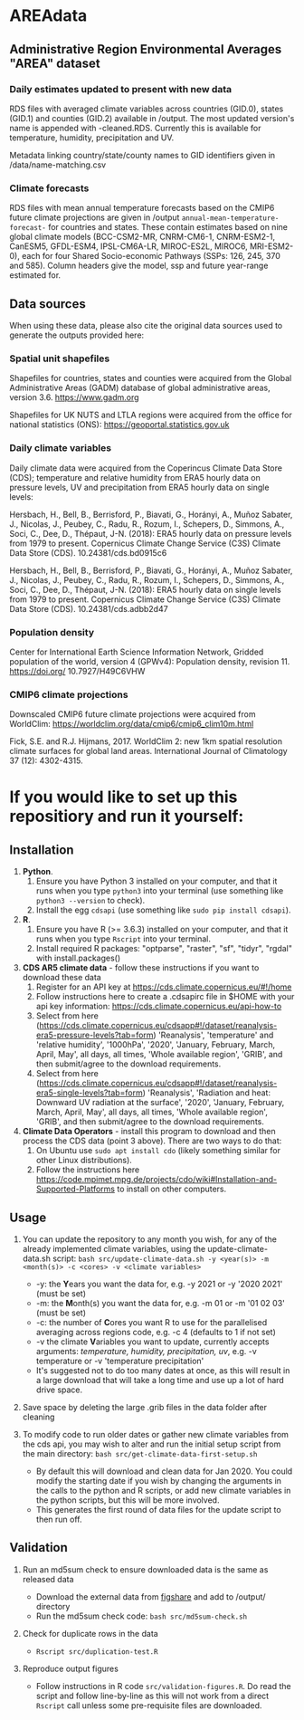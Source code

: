 # AREAdata
## Administrative Region Environmental Averages "AREA" dataset

### Daily estimates updated to present with new data

RDS files with averaged climate variables across countries (GID.0), states (GID.1) and counties (GID.2) available in /output. 
The most updated version's name is appended with -cleaned.RDS. 
Currently this is available for temperature, humidity, precipitation and UV.

Metadata linking country/state/county names to GID identifiers given in /data/name-matching.csv

### Climate forecasts

RDS files with mean annual temperature forecasts based on the CMIP6 future climate projections are given in /output `annual-mean-temperature-forecast-` for countries and states. 
These contain estimates based on nine global climate models (BCC-CSM2-MR, CNRM-CM6-1, CNRM-ESM2-1, CanESM5, GFDL-ESM4, IPSL-CM6A-LR, MIROC-ES2L, MIROC6, MRI-ESM2-0), each for four Shared Socio-economic Pathways (SSPs: 126, 245, 370 and 585).
Column headers give the model, ssp and future year-range estimated for.

## Data sources

When using these data, please also cite the original data sources used to generate the outputs provided here:

### Spatial unit shapefiles

Shapefiles for countries, states and counties were acquired from the Global Administrative Areas (GADM) database of global administrative areas, version 3.6. https://www.gadm.org

Shapefiles for UK NUTS and LTLA regions were acquired from the office for national statistics (ONS): https://geoportal.statistics.gov.uk

### Daily climate variables

Daily climate data were acquired from the Coperincus Climate Data Store (CDS); temperature and relative humidity from ERA5 hourly data on pressure levels, UV and precipitation from ERA5 hourly data on single levels:

Hersbach, H., Bell, B., Berrisford, P., Biavati, G., Horányi, A., Muñoz Sabater, J., Nicolas, J., Peubey, C., Radu, R., Rozum, I., Schepers, D., Simmons, A., Soci, C., Dee, D., Thépaut, J-N. (2018): ERA5 hourly data on pressure levels from 1979 to present. Copernicus Climate Change Service (C3S) Climate Data Store (CDS). 10.24381/cds.bd0915c6

Hersbach, H., Bell, B., Berrisford, P., Biavati, G., Horányi, A., Muñoz Sabater, J., Nicolas, J., Peubey, C., Radu, R., Rozum, I., Schepers, D., Simmons, A., Soci, C., Dee, D., Thépaut, J-N. (2018): ERA5 hourly data on single levels from 1979 to present. Copernicus Climate Change Service (C3S) Climate Data Store (CDS). 10.24381/cds.adbb2d47 

### Population density

Center for International Earth Science Information Network, Gridded population of the world, version 4 (GPWv4): Population density, revision 11. https://doi.org/ 10.7927/H49C6VHW

### CMIP6 climate projections

Downscaled CMIP6 future climate projections were acquired from WorldClim: https://worldclim.org/data/cmip6/cmip6_clim10m.html

Fick, S.E. and R.J. Hijmans, 2017. WorldClim 2: new 1km spatial resolution climate surfaces for global land areas. International Journal of Climatology 37 (12): 4302-4315.

# If you would like to set up this repositiory and run it yourself:

## Installation

1. **Python**. 
   1. Ensure you have Python 3 installed on your computer, and that it runs when you type `python3` into your terminal (use something like `python3 --version` to check).
   2. Install the egg `cdsapi` (use something like `sudo pip install cdsapi`).
2. **R**.
   1. Ensure you have R (>= 3.6.3) installed on your computer, and that it runs when you type `Rscript` into your terminal.
   2. Install required R packages: "optparse", "raster", "sf", "tidyr", "rgdal" with install.packages()
3. **CDS AR5 climate data** - follow these instructions if you want to download these data
   1. Register for an API key at https://cds.climate.copernicus.eu/#!/home
   2. Follow instructions here to create a .cdsapirc file in $HOME with your api key information: https://cds.climate.copernicus.eu/api-how-to
   3. Select from here (https://cds.climate.copernicus.eu/cdsapp#!/dataset/reanalysis-era5-pressure-levels?tab=form) 'Reanalysis', 'temperature' and 'relative humidity', '1000hPa', '2020', 'January, February, March, April, May', all days, all times, 'Whole available region', 'GRIB', and then submit/agree to the download requirements.
   4. Select from here (https://cds.climate.copernicus.eu/cdsapp#!/dataset/reanalysis-era5-single-levels?tab=form) 'Reanalysis', 'Radiation and heat: Downward UV radiation at the surface', '2020', 'January, February, March, April, May', all days, all times, 'Whole available region', 'GRIB', and then submit/agree to the download requirements.
4. **Climate Data Operators** - install this program to download and then process the CDS data (point 3 above). There are two ways to do that:
   1. On Ubuntu use `sudo apt install cdo` (likely something similar for other Linux distributions).
   2. Follow the instructions here https://code.mpimet.mpg.de/projects/cdo/wiki#Installation-and-Supported-Platforms to install on other computers.


## Usage

1. You can update the repository to any month you wish, for any of the already implemented climate variables, using the update-climate-data.sh script: `bash src/update-climate-data.sh -y <year(s)> -m <month(s)> -c <cores> -v <climate variables>`
   * -y: the **Y**ears you want the data for, e.g. -y 2021 or -y '2020 2021' (must be set)
   * -m: the **M**onth(s) you want the data for, e.g. -m 01 or -m '01 02 03' (must be set)
   * -c: the number of **C**ores you want R to use for the parallelised averaging across regions code, e.g. -c 4 (defaults to 1 if not set)
   * -v the climate **V**ariables you want to update, currently accepts arguments: *temperature, humidity, precipitation, uv*, e.g. -v temperature or -v 'temperature precipitation'
   * It's suggested not to do too many dates at once, as this will result in a large download that will take a long time and use up a lot of hard drive space.

2. Save space by deleting the large .grib files in the data folder after cleaning

3. To modify code to run older dates or gather new climate variables from the cds api, you may wish to alter and run the initial setup script from the main directory: `bash src/get-climate-data-first-setup.sh`
   * By default this will download and clean data for Jan 2020. You could modify the starting date if you wish by changing the arguments in the calls to the python and R scripts, or add new climate variables in the python scripts, but this will be more involved.
   * This generates the first round of data files for the update script to then run off.
 

## Validation

1. Run an md5sum check to ensure downloaded data is the same as released data
   * Download the external data from [figshare](https://doi.org/10.6084/m9.figshare.16587311) and add to /output/ directory 
   * Run the md5sum check code: `bash src/md5sum-check.sh`

2. Check for duplicate rows in the data
   * `Rscript src/duplication-test.R`

3. Reproduce output figures
   * Follow instructions in R code `src/validation-figures.R`. Do read the script and follow line-by-line as this will not work from a direct `Rscript` call unless some pre-requisite files are downloaded.